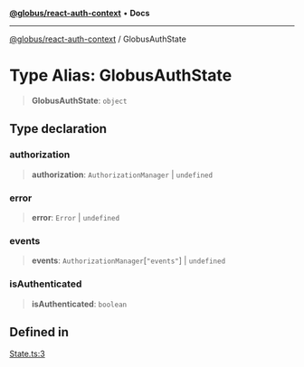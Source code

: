 [**@globus/react-auth-context**](../README.md) • **Docs**

***

[@globus/react-auth-context](../README.md) / GlobusAuthState

# Type Alias: GlobusAuthState

> **GlobusAuthState**: `object`

## Type declaration

### authorization

> **authorization**: `AuthorizationManager` \| `undefined`

### error

> **error**: `Error` \| `undefined`

### events

> **events**: `AuthorizationManager`\[`"events"`\] \| `undefined`

### isAuthenticated

> **isAuthenticated**: `boolean`

## Defined in

[State.ts:3](https://github.com/globus/react-auth-context/blob/8f79b283008ddbbf08560a9d933d93f2184363e6/src/State.ts#L3)
